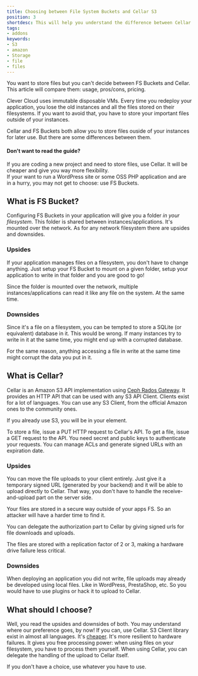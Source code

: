 ```yaml
---
title: Choosing between File System Buckets and Cellar S3
position: 3
shortdesc: This will help you understand the difference between Cellar and FS Buckets.
tags:
- addons
keywords:
- S3
- amazon
- Storage
- file
- files
---
```


You want to store files but you can't decide between FS Buckets and Cellar. This article
will compare them: usage, pros/cons, pricing.

Clever Cloud uses immutable disposable VMs.
Every time you redeploy your application, you lose the old instances and all the files stored on their filesystems.
If you want to avoid that, you have to store your important files outside of your instances.

Cellar and FS Buckets both allow you to store files ouside of your instances for later
use. But there are some differences between them.


<div class="panel panel-warning">
  <div class="panel-heading">
    <h4 class="panel-title">Don't want to read the guide?</h4>
  </div>
  <div class="panel-body">
    If you are coding a new project and need to store files, use Cellar. It will be
    cheaper and give you way more flexibility.<br />
    If your want to run a WordPress site or some OSS PHP application and are in a hurry,
    you may not get to choose: use FS Buckets.
  </div>
</div>

## What is FS Bucket?

Configuring FS Buckets in your application will give you a folder _in your filesystem_.
This folder is shared between instances/applications. It's mounted over the network.
As for any network filesystem there are upsides and downsides.


### Upsides

If your application manages files on a filesystem, you don't have to change anything.
Just setup your FS Bucket to mount on a given folder, setup your application to write in that folder and you are good to go!

Since the folder is mounted over the network, multiple instances/applications can read it
like any file on the system. At the same time.

### Downsides

Since it's a file on a filesystem, you can be tempted to store a SQLite (or equivalent) database in it.
This would be wrong.
If many instances try to write in it at the same time, you might end up with a corrupted
database.

For the same reason, anything accessing a file in write at the same time might corrupt the
data you put in it.

## What is Cellar?

Cellar is an Amazon S3 API implementation using [Ceph Rados Gateway](https://ceph.com/ceph-storage/object-storage/).
It provides an HTTP API that can be used with any S3 API Client.
Clients exist for a lot of languages.
You can use any S3 Client, from the official Amazon ones to the community ones.

If you already use S3, you will be in your element.

To store a file, issue a PUT HTTP request to Cellar's API.
To get a file, issue a GET request to the API.
You need secret and public keys to authenticate your requests.
You can manage ACLs and generate signed URLs with an expiration date.

### Upsides

You can move the file uploads to your client entirely.
Just give it a temporary signed URL (generated by your backend) and it will be able to upload directly to Cellar.
That way, you don't have to handle the receive-and-upload part on the server side.

Your files are stored in a secure way outside of your apps FS. So an attacker will have a
harder time to find it.

You can delegate the authorization part to Cellar by giving signed urls for file downloads
and uploads.

The files are stored with a replication factor of 2 or 3, making a hardware drive failure
less critical.


### Downsides

When deploying an application you did not write, file uploads may already be developed
using local files. Like in WordPress, PrestaShop, etc. So you would have to use plugins or
hack it to upload to Cellar.

## What should I choose?

Well, you read the upsides and downsides of both.
You may understand where our preference goes, by now!
If you can, use Cellar.
S3 Client library exist in almost all languages.
It's [cheaper](/doc/addons/cellar/#clever-cloud-cellar-plans).
It's more resilient to hardware failures.
It gives you free processing power: when using files on your filesystem, you have to process them yourself.
When using Cellar, you can delegate the handling of the upload to Cellar itself.

If you don't have a choice, use whatever you have to use.
